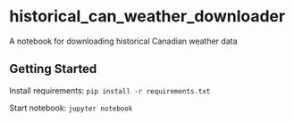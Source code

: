 # historical_can_weather_downloader
A notebook for downloading historical Canadian weather data

## Getting Started
Install requirements: `pip install -r requirements.txt`

Start notebook: `jupyter notebook`

